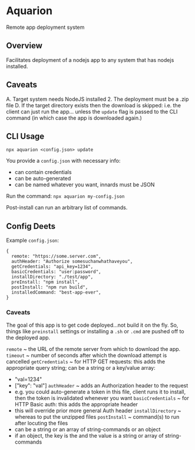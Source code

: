 # Aquarion
Remote app deployment system


## Overview

Facilitates deployment of a nodejs app to any system that has nodejs installed.


## Caveats

A. Target system needs NodeJS installed
2. The deployment must be a .zip file
D. If the target directory exists then the download is skipped: i.e. the client can just run the app... unless the `update` flag is passed to the CLI command (in which case the app is downloaded again.)


## CLI Usage

`npx aquarion <config.json> update`

You provide a `config.json` with necessary info:
- can contain credentials
- can be auto-generated
- can be named whatever you want, innards must be JSON

Run the command:
`npx aquarion my-config.json`

Post-install can run an arbitrary list of commands.


## Config Deets

Example `config.json`:
```
{
  remote: "https://some.server.com",
  authHeader: "Authorize somesuchanwhathaveyou",
  getCredentials: "api_key=1234",
  basicCredentials: "user:password",
  installDirectory: "./test/app",
  preInstall: "npm install",
  postInstall: "npm run build",
  installedCommand: "best-app-ever",
}
```

### Caveats

The goal of this app is to get code deployed...not build it on the fly.
So, things like `preinstall` settings or installing a `.sh` or `.cmd` are pushed off to the deployed app.


`remote` ~ the URL of the remote server from which to download the app.
`timeout` ~ number of seconds after which the download attempt is cancelled
`getCredentials` ~ for HTTP GET requests: this adds the appropriate query string; can be a string or a key/value array:
  * "val=1234"
  * ["key": "val"]
`authHeader` ~ adds an Authorization header to the request
  * e.g. you could auto-generate a token in this file, client runs it to install, then the token is invalidated whenever you want
`basicCredentials` ~ for HTTP Basic auth: this adds the appropriate header
  * this will override prior more general Auth header
`installDirectory` ~ whereas to put the unzipped files
`postInstall` ~ command(s) to run after locuting the files
  * can be a string or an array of string-commands or an object
  * if an object, the key is the <platform-name> and the value is a string or array of string-commands
